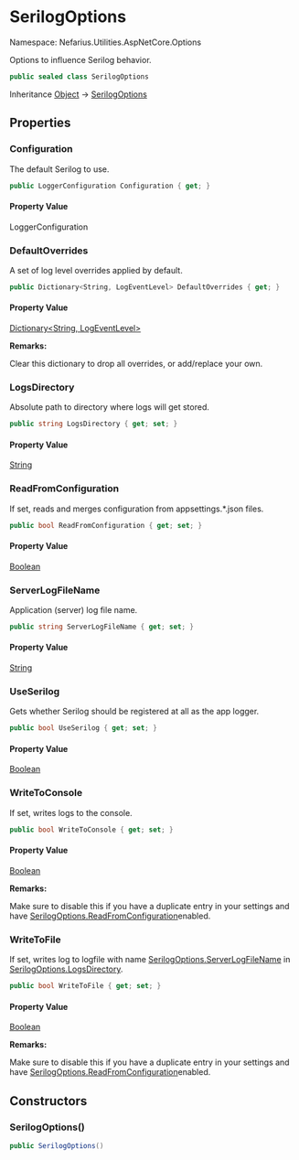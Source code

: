 # SerilogOptions

Namespace: Nefarius.Utilities.AspNetCore.Options

Options to influence Serilog behavior.

```csharp
public sealed class SerilogOptions
```

Inheritance [Object](https://docs.microsoft.com/en-us/dotnet/api/system.object) → [SerilogOptions](./nefarius.utilities.aspnetcore.options.serilogoptions.md)

## Properties

### <a id="properties-configuration"/>**Configuration**

The default Serilog  to use.

```csharp
public LoggerConfiguration Configuration { get; }
```

#### Property Value

LoggerConfiguration<br>

### <a id="properties-defaultoverrides"/>**DefaultOverrides**

A set of log level overrides applied by default.

```csharp
public Dictionary<String, LogEventLevel> DefaultOverrides { get; }
```

#### Property Value

[Dictionary&lt;String, LogEventLevel&gt;](https://docs.microsoft.com/en-us/dotnet/api/system.collections.generic.dictionary-2)<br>

**Remarks:**

Clear this dictionary to drop all overrides, or add/replace your own.

### <a id="properties-logsdirectory"/>**LogsDirectory**

Absolute path to directory where logs will get stored.

```csharp
public string LogsDirectory { get; set; }
```

#### Property Value

[String](https://docs.microsoft.com/en-us/dotnet/api/system.string)<br>

### <a id="properties-readfromconfiguration"/>**ReadFromConfiguration**

If set, reads and merges configuration from appsettings.*.json files.

```csharp
public bool ReadFromConfiguration { get; set; }
```

#### Property Value

[Boolean](https://docs.microsoft.com/en-us/dotnet/api/system.boolean)<br>

### <a id="properties-serverlogfilename"/>**ServerLogFileName**

Application (server) log file name.

```csharp
public string ServerLogFileName { get; set; }
```

#### Property Value

[String](https://docs.microsoft.com/en-us/dotnet/api/system.string)<br>

### <a id="properties-useserilog"/>**UseSerilog**

Gets whether Serilog should be registered at all as the app logger.

```csharp
public bool UseSerilog { get; set; }
```

#### Property Value

[Boolean](https://docs.microsoft.com/en-us/dotnet/api/system.boolean)<br>

### <a id="properties-writetoconsole"/>**WriteToConsole**

If set, writes logs to the console.

```csharp
public bool WriteToConsole { get; set; }
```

#### Property Value

[Boolean](https://docs.microsoft.com/en-us/dotnet/api/system.boolean)<br>

**Remarks:**

Make sure to disable this if you have a duplicate entry in your settings and have
 [SerilogOptions.ReadFromConfiguration](./nefarius.utilities.aspnetcore.options.serilogoptions.md#readfromconfiguration)enabled.

### <a id="properties-writetofile"/>**WriteToFile**

If set, writes log to logfile with name [SerilogOptions.ServerLogFileName](./nefarius.utilities.aspnetcore.options.serilogoptions.md#serverlogfilename) in [SerilogOptions.LogsDirectory](./nefarius.utilities.aspnetcore.options.serilogoptions.md#logsdirectory).

```csharp
public bool WriteToFile { get; set; }
```

#### Property Value

[Boolean](https://docs.microsoft.com/en-us/dotnet/api/system.boolean)<br>

**Remarks:**

Make sure to disable this if you have a duplicate entry in your settings and have
 [SerilogOptions.ReadFromConfiguration](./nefarius.utilities.aspnetcore.options.serilogoptions.md#readfromconfiguration)enabled.

## Constructors

### <a id="constructors-.ctor"/>**SerilogOptions()**

```csharp
public SerilogOptions()
```
